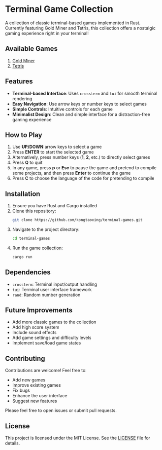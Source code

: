 # Terminal Game Collection

A collection of classic terminal-based games implemented in Rust. Currently featuring Gold Miner and Tetris, this collection offers a nostalgic gaming experience right in your terminal!

## Available Games

1. [Gold Miner](./src/games/goldminer/README.md)
2. [Tetris](./src/games/tetris/README.md)

## Features

- **Terminal-based Interface**: Uses `crossterm` and `tui` for smooth terminal rendering
- **Easy Navigation**: Use arrow keys or number keys to select games
- **Simple Controls**: Intuitive controls for each game
- **Minimalist Design**: Clean and simple interface for a distraction-free gaming experience

## How to Play

1. Use **UP/DOWN** arrow keys to select a game
2. Press **ENTER** to start the selected game
3. Alternatively, press number keys (**1**, **2**, etc.) to directly select games
4. Press **Q** to quit
5. In any game, press **p** or **Esc** to pause the game and pretend to compile some projects, and then press **Enter** to continue the game
6. Press **C** to choose the language of the code for pretending to compile

## Installation

1. Ensure you have Rust and Cargo installed
2. Clone this repository:
   ```bash
   git clone https://github.com/kongtaoxing/terminal-games.git
   ```
3. Navigate to the project directory:
   ```bash
   cd terminal-games
   ```
4. Run the game collection:
   ```bash
   cargo run
   ```

## Dependencies

- `crossterm`: Terminal input/output handling
- `tui`: Terminal user interface framework
- `rand`: Random number generation

## Future Improvements

- Add more classic games to the collection
- Add high score system
- Include sound effects
- Add game settings and difficulty levels
- Implement save/load game states

## Contributing

Contributions are welcome! Feel free to:
- Add new games
- Improve existing games
- Fix bugs
- Enhance the user interface
- Suggest new features

Please feel free to open issues or submit pull requests.

## License

This project is licensed under the MIT License. See the [LICENSE](./LICENSE) file for details.
